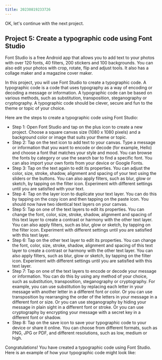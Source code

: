```yaml
---
title: 20230819233726 
---
```


OK, let's continue with the next project.

## Project 5: Create a typographic code using Font Studio

Font Studio is a free Android app that allows you to add text to your photos with over 120 fonts, 40 filters, 200 stickers and 100 backgrounds. You can also edit your photos with crop, rotate, flip and adjust tools. It also has a collage maker and a magazine cover maker.

In this project, you will use Font Studio to create a typographic code. A typographic code is a code that uses typography as a way of encoding or decoding a message or information. A typographic code can be based on various methods, such as substitution, transposition, steganography or cryptography. A typographic code should be clever, secure and fun to the theme or topic of your choice.

Here are the steps to create a typographic code using Font Studio:

- Step 1: Open Font Studio and tap on the plus icon to create a new project. Choose a square canvas size (1080 x 1080 pixels) and a background color or image that suits your theme or topic.
- Step 2: Tap on the text icon to add text to your canvas. Type a message or information that you want to encode or decode (for example, Hello) and choose a font that matches your style and mood. You can browse the fonts by category or use the search bar to find a specific font. You can also import your own fonts from your device or Google Fonts.
- Step 3: Tap on the text again to edit its properties. You can adjust the color, size, stroke, shadow, alignment and spacing of your text using the sliders or the buttons. You can also apply filters, such as blur, glow or sketch, by tapping on the filter icon. Experiment with different settings until you are satisfied with your text.
- Step 4: Tap on the layer icon to duplicate your text layer. You can do this by tapping on the copy icon and then tapping on the paste icon. You should now have two identical text layers on your canvas.
- Step 5: Tap on one of the text layers to edit its properties. You can change the font, color, size, stroke, shadow, alignment and spacing of this text layer to create a contrast or harmony with the other text layer. You can also apply filters, such as blur, glow or sketch, by tapping on the filter icon. Experiment with different settings until you are satisfied with this text layer.
- Step 6: Tap on the other text layer to edit its properties. You can change the font, color, size, stroke, shadow, alignment and spacing of this text layer to create a contrast or harmony with the other text layer. You can also apply filters, such as blur, glow or sketch, by tapping on the filter icon. Experiment with different settings until you are satisfied with this text layer.
- Step 7: Tap on one of the text layers to encode or decode your message or information. You can do this by using any method of your choice, such as substitution, transposition, steganography or cryptography. For example, you can use substitution by replacing each letter in your message with another letter in a different font or color. Or you can use transposition by rearranging the order of the letters in your message in a different font or size. Or you can use steganography by hiding your message in plain sight in a different font or stroke. Or you can use cryptography by encrypting your message with a secret key in a different font or shadow.
- Step 8: Tap on the save icon to save your typographic code to your device or share it online. You can choose from different formats, such as PNG, JPG or PDF, and different resolutions, such as low, medium or high.

Congratulations! You have created a typographic code using Font Studio. Here is an example of how your typographic code might look like: